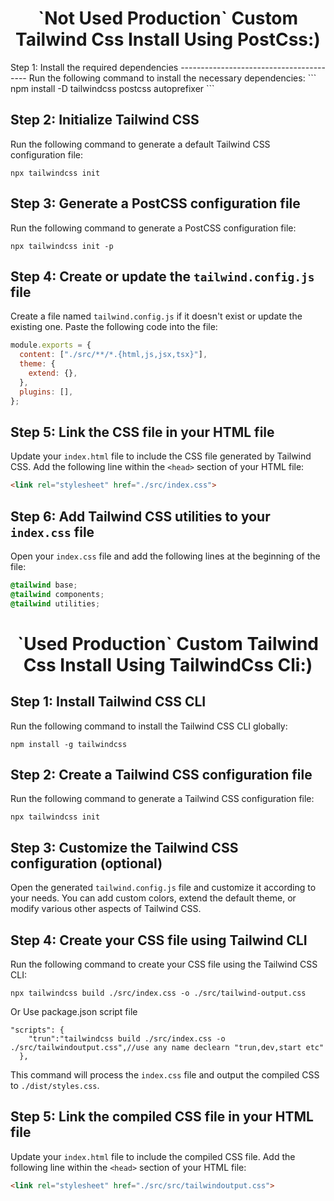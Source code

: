 <h1 align="center">`Not Used Production` Custom Tailwind Css Install Using PostCss:)</h1>
Step 1: Install the required dependencies
----------------------------------------
Run the following command to install the necessary dependencies:
```
npm install -D tailwindcss postcss autoprefixer
```

Step 2: Initialize Tailwind CSS
-------------------------------
Run the following command to generate a default Tailwind CSS configuration file:
```
npx tailwindcss init
```

Step 3: Generate a PostCSS configuration file
--------------------------------------------
Run the following command to generate a PostCSS configuration file:
```
npx tailwindcss init -p
```

Step 4: Create or update the `tailwind.config.js` file
----------------------------------------------------
Create a file named `tailwind.config.js` if it doesn't exist or update the existing one. Paste the following code into the file:
```javascript
module.exports = {
  content: ["./src/**/*.{html,js,jsx,tsx}"],
  theme: {
    extend: {},
  },
  plugins: [],
};
```

Step 5: Link the CSS file in your HTML file
-------------------------------------------
Update your `index.html` file to include the CSS file generated by Tailwind CSS. Add the following line within the `<head>` section of your HTML file:
```html
<link rel="stylesheet" href="./src/index.css">
```

Step 6: Add Tailwind CSS utilities to your `index.css` file
----------------------------------------------------------
Open your `index.css` file and add the following lines at the beginning of the file:
```css
@tailwind base;
@tailwind components;
@tailwind utilities;
```

<h1 align="center">`Used Production` Custom Tailwind Css Install Using TailwindCss Cli:)</h1>

Step 1: Install Tailwind CSS CLI
-------------------------------
Run the following command to install the Tailwind CSS CLI globally:
```
npm install -g tailwindcss
```

Step 2: Create a Tailwind CSS configuration file
-----------------------------------------------
Run the following command to generate a Tailwind CSS configuration file:
```
npx tailwindcss init
```

Step 3: Customize the Tailwind CSS configuration (optional)
----------------------------------------------------------
Open the generated `tailwind.config.js` file and customize it according to your needs. You can add custom colors, extend the default theme, or modify various other aspects of Tailwind CSS.

Step 4: Create your CSS file using Tailwind CLI
----------------------------------------------
Run the following command to create your CSS file using the Tailwind CSS CLI:
```
npx tailwindcss build ./src/index.css -o ./src/tailwind-output.css
```
Or Use package.json script file

```
"scripts": {
    "trun":"tailwindcss build ./src/index.css -o ./src/tailwindoutput.css",//use any name declearn "trun,dev,start etc"
  },
```
This command will process the `index.css` file and output the compiled CSS to `./dist/styles.css`.

Step 5: Link the compiled CSS file in your HTML file
--------------------------------------------------
Update your `index.html` file to include the compiled CSS file. Add the following line within the `<head>` section of your HTML file:
```html
<link rel="stylesheet" href="./src/src/tailwindoutput.css">
```

